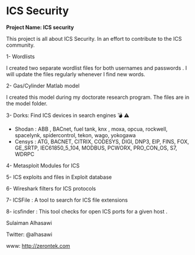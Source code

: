 # ICS Security
 **Project Name: ICS security** 

 This project is all about ICS Security. In an effort to contribute to the ICS community.

 1- Wordlists

I created two separate  wordlist files for both  usernames and passwords . I will update the files regularly whenever I find new words. 

2- Gas/Cylinder Matlab model

I created this model during my doctorate research program. The files are in the model folder.

3- Dorks: Find ICS devices in search engines :bomb: :warning: 
* Shodan : ABB , BACnet, fuel tank, knx , moxa, opcua, rockwell, spacelynk, spidercontrol, tekon, wago, yokogawa
* Censys : ATG, BACNET, CITRIX, CODESYS, DIGI, DNP3, EIP, FINS, FOX, GE_SRTP, IEC61850_5_104, MODBUS, PCWORX, PRO_CON_OS, S7, WDRPC

4- Metasploit Modules for ICS 

5- ICS exploits and files in Exploit database 

6- Wireshark filters for ICS protocols 

7- ICSFile : A tool to search for ICS file extensions

8- icsfinder : This tool checks for open ICS ports for a given host .

 Sulaiman Alhasawi
 
 Twitter: @alhasawi
 
 www: http://zerontek.com
